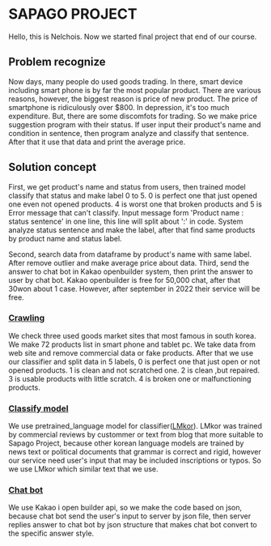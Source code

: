 # SAPAGO PROJECT
Hello, this is Nelchois. 
Now we started final project that end of our course.

## Problem recognize
Now days, many people do used goods trading. In there, smart device including smart phone is by far the most popular product. There are various reasons, however, the biggest reason is price of new product. The price of smartphone is ridiculously over $800. In depression, it's too much expenditure. But, there are some discomfots for trading. So we make price suggestion program with their status. If user input their product's name and condition in sentence, then program analyze and classify that sentence. After that it use that data and print the average price.

## Solution concept
First, we get product's name and status from users, then trained model classify that status and make label 0 to 5. 0 is perfect one that just opened one even not opened products. 4 is worst one that broken products and 5 is Error message that can't classify. 
Input message form 'Product name : status sentence' in one line, this line will split about ':' in code. System analyze status sentence and make the label, after that find same products by product name and status label.  

Second, search data from dataframe by product's name with same label. After remove outlier and make average price about data.
Third, send the answer to chat bot in Kakao openbuilder system, then print the answer to user by chat bot. Kakao openbuilder is free for 50,000 chat, after that 30won about 1 case. However, after september in 2022 their service will be free.

### [Crawling](https://github.com/Nelchois/TIL/blob/master/Final_project/Sapago_crawling.md)
We check three used goods market sites that most famous in south korea. We make 72 products list in smart phone and tablet pc. We take data from web site and remove commercial data or fake products. After that we use our classifier and split data in 5 labels, 0 is perfect one that just open or not opened products. 1 is clean and not scratched one. 2 is clean ,but repaired. 3 is usable products with little scratch. 4 is broken one or malfunctioning products.

### [Classify model](https://github.com/Nelchois/TIL/blob/master/Final_project/BERT_Classifier.md)
 We use pretrained_language model for classifier([LMkor](https://github.com/kiyoungkim1/LMkor)). LMkor was trained by commercial reviews by custommer or text from blog that more suitable to Sapago Project, because other korean language models are trained by news text or political documents that grammar is correct and rigid, however our service need user's input that may be included inscriptions or typos. So we use LMkor which similar text that we use.

 ### [Chat bot](https://github.com/Nelchois/TIL/blob/master/Final_project/application.py)
 We use Kakao i open builder api, so we make the code based on json, because chat bot send the user's input to server by json file, then server replies answer to chat bot by json structure that makes chat bot convert to the specific answer style.
 